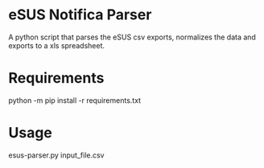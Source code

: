 eSUS Notifica Parser
=====================

A python script that parses the eSUS csv exports,
normalizes the data and exports to a xls spreadsheet.

# Requirements
python -m pip install -r requirements.txt

# Usage
esus-parser.py input_file.csv
